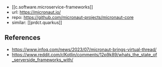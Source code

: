 
- [[c.software.microservice-frameworks]]
- url: https://micronaut.io/
- repo: https://github.com/micronaut-projects/micronaut-core
- similar: [[prdct.quarkus]] 


## References

- https://www.infoq.com/news/2023/07/micronaut-brings-virtual-thread/
- https://www.reddit.com/r/Kotlin/comments/12p9k89/whats_the_state_of_serverside_frameworks_with/